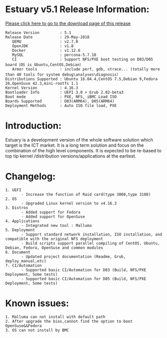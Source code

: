# Estuary v5.1 Release Information:
[Please click here to go to the download page of this release](http://open-estuary.org/estuary-download/)

```
Release Version         : 5.1
Release Date            : 29-May-2018
   QEMU                 : v2.7.0
   OpenJDK              : v1.8
   Docker               : v1.12.6
   MySQL                : percona-5.7.18
   CI                   : Support NFS/PXE boot testing on D03/D05 board（OS is Ubuntu,CentOS,Debian）
   Armor tools          : include perf, gdb, strace... (totally more than 40 tools for system debug\analyses\diagnosis）
Distributions Supported : Ubuntu 16.04.4,CentOS 7.5,Debian 9,Fedora 26,OpenSuse 42.3,mini-rootfs 1.1
Kernel Version          : 4.16.3
Bootloader Info         : UEFI 3.0 + Grub 2.02-beta3
Boot mode               : PXE, NFS, iBMC Load ISO
Boards Supported        : D03(ARM64), D05(ARM64)
Deployment Methods      : Auto ISO file load, PXE
```

# Introduction:

Estuary is a development version of the whole software solution which target is the ICT market. It is a long term solution and focus on the combination of the high level components. It is expected to be re-based to top tip kernel /distribution versions/applications at the earliest.

# Changelog:

```
1. UEFI
       - Increase the function of Raid card(type 3008,type 3108)
2. OS
       - Upgraded Linux kernel version to v4.16.3
3. Distros
       - Added support for Fedora
       - Added support for OpenSuse
4. Applications
       - Integrated new tool : Malluma
5. Deployment
       - Support standard network installation, ISO installation, and compatible with the original NFS deployment
       - Build scripts support parallel compiling of CentOS, Ubuntu, Debian, Fedora, OpenSuse and common modules
6. Document
       - Updated project documentation (Readme, Grub, deploy_manual,etc)
7. CI/Automation
       - Supported basic CI/Automation for D03 (Build, NFS/PXE Deployment, Some tests)
       - Supported basic CI/Automation for D05 (Build, NFS/PXE Deployment, Some tests)
```
# Known issues:

```
1. Malluma can not install with default path
2. After upgrade the bios,cannot find the option to boot OpenSuse&&Fedora
3. OS can not install by BMC
```
